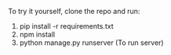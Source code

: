To try it yourself, clone the repo and run:

1. pip install -r requirements.txt
2. npm install
3. python manage.py runserver (To run server)